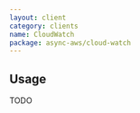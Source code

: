 ```yaml
---
layout: client
category: clients
name: CloudWatch
package: async-aws/cloud-watch
---
```


## Usage

TODO


